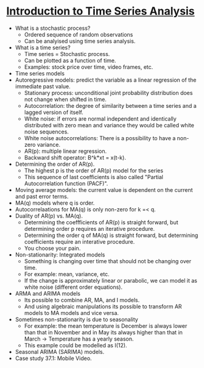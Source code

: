 # [Introduction to Time Series Analysis](https://www.cse.wustl.edu/~jain/cse567-17/k_37tsa.htm)
* What is a stochastic process?
	- Ordered sequence of random observations 
	- Can be analyised using time series analysis.
* What is a time series?
	- Time series = Stochastic process.
	- Can be plotted as a function of time.
	- Examples: stock price over time, video frames, etc.
* Time series models
* Autoregressive models: predict the variable as a linear regression of the immediate past value.
	- Stationary process: unconditional joint probability distribution does not change when shifted in time.
	- Autocorrelation: the degree of similarity between a time series and a lagged version of itself.
	- White noise: if errors are normal independent and identically distributed with zero mean and variance they would be called white noise sequences.
	- White noise autocorrelations: There is a possibility to have a non-zero variance.
	- AR(p): multiple linear regression.
	- Backward shift operator: B^k*xt = x(t-k).
* Determining the order of AR(p).
	- The highest p is the order of AR(p) model for the series
	- This sequence of last coefficients is also called "Partial Autocorrelation function (PACF)".
* Moving average models: the current value is dependent on the current and past error terms.
* MA(q) models where q is order.
* Autocorrelaations for MA(q) is only non-zero for k =< q.
* Duality of AR(p) vs. MA(q).
	- Determining the coeffficients of AR(p) is straight forward, but determining order p requires an iterative procedure.
	- Determining the order q of MA(q) is straight forward, but determining coefficients require an interative procedure.
	- You choose your pain.
* Non-stationarity: Integrated models
	- Something is changing over time that should not be changing over time.
	- For example: mean, variance, etc.
	- If the change is approximately linear or parabolic, we can model it as white noise (different order equations).
* ARMA and ARIMA models
	- Its possible to combine AR, MA, and I models.
	- And using algebraic manipulations its possible to transform AR models to MA models and vice versa.
* Sometimes non-stationarity is due to seasonality
	- For example: the mean temperature is December is always lower than that in November and in May its always higher than that in March -> Temperature has a yearly season.
	- This example could be modelled as I(12).
* Seasonal ARIMA (SARIMA) models.
* Case study 37.1: Mobile Video.
